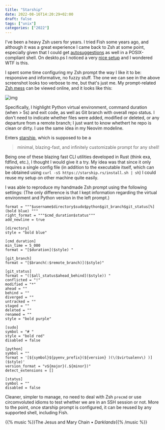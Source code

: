 ```yaml
---
title: "Starship"
date: 2022-08-16T14:20:29+02:00
draft: false
tags: ["unix"]
categories: ["2022"]
---
```


I've been a heavy Zsh users for years. I tried Fish some years ago, and although it was a great experience I came back to Zsh at some point, especially given that I could get [autosuggestions] as well in a POSIX-compliant shell. On deskto.ps I noticed a very [nice setup] and I wondered WTF is this.

I spent some time configuring my Zsh prompt the way I like it to be: responsive and informative, no fuzzy stuff. The one we can see in the above screenshot looks too verbose to me, but that's just me. My prompt-related [Zsh mess] can be viewed online, and it looks like this:

![img](/img/2022-08-16-14-42-03.png)

Specifically, I highlight Python virtual environment, command duration (when > 5s) and exit code, as well as Git branch with overall repo status. I don't need to indicate whether files were added, modified or deleted, or any departure from a remote branch; I just want to know whethert he repo is clean or dirty. I use the same idea in my Neovim modeline.

Enters [starship], which is supposed to be a

> minimal, blazing-fast, and infinitely customizable prompt for any shell!

Being one of these blazing fast CLI utilities developed in Rust (think exa, fdfind, etc.), I thought I would give it a try. My idea was that since it only requires a single config file (in addition to the executable itself, which can be obtained using `curl -sS https://starship.rs/install.sh | sh`) I could reuse my setup on other machine quite easily.

I was able to reproduce my handmade Zsh prompt using the following settings: (The only difference is that I kept information regarding the virtual environment and Python version in the left prompt.)

```
format = """$username$directory$sudo$python$git_branch$git_status[%](bold blue) """
right_format = """$cmd_duration$status"""
add_newline = true

[directory]
style = "bold blue"

[cmd_duration]
min_time = 5_000
format = "[$duration]($style) "

[git_branch]
format = "[$branch(:$remote_branch)]($style)"

[git_status]
format = "([$all_status$ahead_behind]($style)) "
conflicted = "!"
modified = "*"
ahead = ""
behind = ""
diverged = ""
untracked = ""
staged = ""
deleted = ""
renamed = ""
style = "bold purple"

[sudo]
symbol = "# "
style = "bold red"
disabled = false

[python]
symbol = ""
format = '[${symbol}${pyenv_prefix}(${version} )(\($virtualenv\) )]($style)'
version_format = "v${major}(.${minor})"
detect_extensions = []

[status]
symbol = ""
disabled = false
```

Cleaner, simpler to manage, no need to deal with Zsh `precmd` or use circomvoluted idioms to test whether we are in an SSH session or not. More to the point, once starship prompt is configured, it can be reused by any supported shell, including Fish.

{{% music %}}The Jesus and Mary Chain • _Darklands_{{% /music %}}

[autosuggestions]: https://github.com/zsh-users/zsh-autosuggestions
[nice setup]: https://deskto.ps/u/fitrh/d/3ud2sw
[zsh mess]: https://aliquote.org/pub/zsh-prompt.zsh
[starship]: https://starship.rs/
